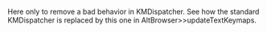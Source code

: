 Here only to remove a bad behavior in KMDispatcher. See how the standard KMDispatcher is replaced by this one in AltBrowser>>updateTextKeymaps.
